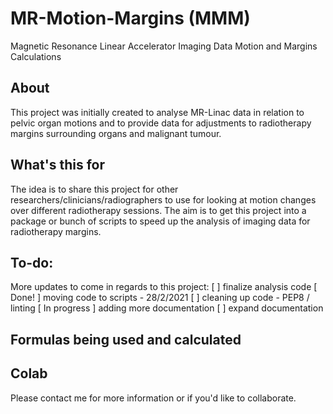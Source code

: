 # MR-Motion-Margins (MMM)
Magnetic Resonance Linear Accelerator Imaging Data Motion and Margins Calculations

## About
This project was initially created to analyse MR-Linac data in relation to 
pelvic organ motions and to provide data for adjustments to radiotherapy margins 
surrounding organs and malignant tumour.

## What's this for
The idea is to share this project for other researchers/clinicians/radiographers to use for looking at motion changes over different radiotherapy sessions. The aim is to get this project into a package or bunch of scripts to speed up the analysis of imaging data for radiotherapy margins. 

## To-do:
More updates to come in regards to this project:
    [ ] finalize analysis code
    [ Done! ] moving code to scripts - 28/2/2021
    [ ] cleaning up code - PEP8 / linting
    [ In progress ] adding more documentation 
    [ ] expand documentation

## Formulas being used and calculated
<insert latex code> 
<look up documentation guidelines>

## Colab 
Please contact me for more information or if you'd like to collaborate.
